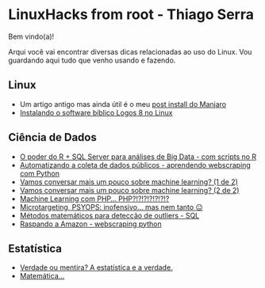 # LinuxHacks from root - Thiago Serra

Bem vindo(a)!

Arqui você vai encontrar diversas dicas relacionadas ao uso do Linux.
Vou guardando aqui tudo que venho usando e fazendo.

## Linux
- Um artigo antigo mas ainda útil é o meu [post install do Manjaro](manjaro.postinstall.md)
- [Instalando o software bíblico Logos 8 no Linux](LogosLinux.md)


## Ciência de Dados
- [O poder do R + SQL Server para análises de Big Data - com scripts no R](https://medium.com/@thiagonce/o-poder-do-r-sql-server-para-an%C3%A1lises-de-big-data-com-scripts-no-r-b3b9e8c17a6d)
- [Automatizando a coleta de dados públicos - aprendendo webscraping com Python](https://medium.com/@thiagonce/automatizando-a-coleta-de-dados-p%C3%BAblicos-aprendendo-webscraping-com-python-d75303340dff)
- [Vamos conversar mais um pouco sobre machine learning? (1 de 2)](https://medium.com/@thiagonce/vamos-conversar-mais-um-pouco-sobre-machine-learning-1-de-2-e9ef88b7c929)
- [Vamos conversar mais um pouco sobre machine learning? (2 de 2)](https://medium.com/@thiagonce/vamos-conversar-mais-um-pouco-sobre-machine-learning-2-de-2-f011249d0a60)
- [Machine Learning com PHP… PHP?!?!?!?!?!?!?](https://medium.com/@thiagonce/machine-learning-com-php-php-b3e7536e23e1)
- [Microtargeting, PSYOPS: inofensivo… mas nem tanto 😐](https://medium.com/@thiagonce/microtargeting-psyops-inofensivo-mas-nem-tanto-a1e88fc3d068)
- [Métodos matemáticos para detecção de outliers - SQL](https://medium.com/@thiagonce/m%C3%A9todos-matem%C3%A1ticos-para-detec%C3%A7%C3%A3o-de-outliers-sql-96dbdd63bfcc)
- [Raspando a Amazon - webscraping python](https://medium.com/@thiagonce/raspando-a-amazon-python-webscraping-ec1a44c35a1c)



## Estatística
- [Verdade ou mentira? A estatística e a verdade.](https://medium.com/@thiagonce/verdade-ou-mentira-a-estat%C3%ADstica-e-a-verdade-35fc8cbee0b1)
- [Matemática...](https://medium.com/@thiagonce/matem%C3%A1tica-a26eec850901)


